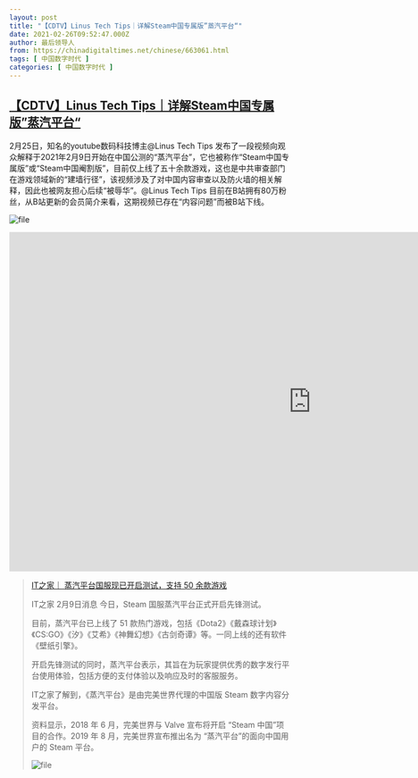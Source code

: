 ```yaml
---
layout: post
title: "【CDTV】Linus Tech Tips｜详解Steam中国专属版”蒸汽平台“"
date: 2021-02-26T09:52:47.000Z
author: 最后领导人
from: https://chinadigitaltimes.net/chinese/663061.html
tags: [ 中国数字时代 ]
categories: [ 中国数字时代 ]
---
```

<!--1614333167000-->
[【CDTV】Linus Tech Tips｜详解Steam中国专属版”蒸汽平台“](https://chinadigitaltimes.net/chinese/663061.html)
------

<div>
<p>2月25日，知名的youtube数码科技博主@Linus Tech Tips 发布了一段视频向观众解释于2021年2月9日开始在中国公测的“蒸汽平台”，它也被称作“Steam中国专属版”或“Steam中国阉割版”，目前仅上线了五十余款游戏，这也是中共审查部门在游戏领域新的“建墙行径”，该视频涉及了对中国内容审查以及防火墙的相关解释，因此也被网友担心后续“被辱华”。@Linus Tech Tips 目前在B站拥有80万粉丝，从B站更新的会员简介来看，这期视频已存在“内容问题”而被B站下线。</p><p><img src="https://chinadigitaltimes.net/chinese/files/2021/02/image-1614332819062.png" alt="file" /></p><p><iframe title="Chinese Steam Explained" width="1080" height="608" src="https://www.youtube.com/embed/TQ3I9aRHBPw?feature=oembed" frameborder="0" allow="accelerometer; autoplay; clipboard-write; encrypted-media; gyroscope; picture-in-picture" allowfullscreen></iframe></p><blockquote><p><a href="https://www.ithome.com/0/534/680.htm" title=" IT之家｜ 蒸汽平台国服现已开启测试，支持 50 余款游戏"> IT之家｜ 蒸汽平台国服现已开启测试，支持 50 余款游戏</a></p><p>IT之家 2月9日消息 今日，Steam 国服蒸汽平台正式开启先锋测试。</p><p>目前，蒸汽平台已上线了 51 款热门游戏，包括《Dota2》《戴森球计划》《CS:GO》《汐》《艾希》《神舞幻想》《古剑奇谭》等。一同上线的还有软件《壁纸引擎》。</p><p>开启先锋测试的同时，蒸汽平台表示，其旨在为玩家提供优秀的数字发行平台使用体验，包括方便的支付体验以及响应及时的客服服务。</p><p>IT之家了解到，《蒸汽平台》是由完美世界代理的中国版 Steam 数字内容分发平台。</p><p>资料显示，2018 年 6 月，完美世界与 Valve 宣布将开启 “Steam 中国”项目的合作。2019 年 8 月，完美世界宣布推出名为 “蒸汽平台”的面向中国用户的 Steam 平台。</p><p><img src="https://chinadigitaltimes.net/chinese/files/2021/02/image-1614333155730.png" alt="file" /></p></blockquote>
</div>
